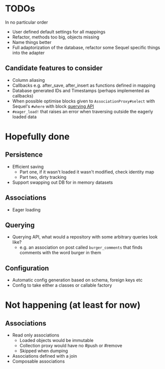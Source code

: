 # TODOs

In no particular order

* User defined default settings for all mappings
* Refactor, methods too big, objects missing
* Name things better
* Full adaptorization of the database, refactor some Sequel specific things
  into the adapter

## Candidate features to consider
* Column aliasing
* Callbacks e.g. after_save, after_insert as functions defined in mapping
* Database generated IDs and Timestamps (perhaps implemented as callbacks)
* When possible optimise blocks given to `AssociationProxy#select` with
  Sequel's `#where` with block [querying API](http://sequel.jeremyevans.net/rdoc/files/doc/cheat_sheet_rdoc.html#label-AND%2FOR%2FNOT)
* `#eager_load!` that raises an error when traversing outside the eagerly
  loaded data

# Hopefully done

## Persistence
* Efficient saving
  - Part one, if it wasn't loaded it wasn't modified, check identity map
  - Part two, dirty tracking
* Support swapping out DB for in memory datasets

## Associations
* Eager loading

## Querying
* Querying API, what would a repository with some arbitrary queries look like?
  - e.g. an association on post called `burger_comments` that finds comments
    with the word burger in them

## Configuration
* Automatic config generation based on schema, foreign keys etc
* Config to take either a classes or callable factory

# Not happening (at least for now)

## Associations
* Read only associations
  - Loaded objects would be immutable
  - Collection proxy would have no #push or #remove
  - Skipped when dumping
* Associations defined with a join
* Composable associations
